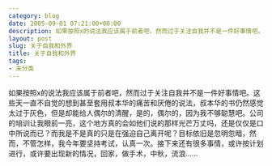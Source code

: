 ```yaml
---
category: blog
date: 2005-09-01 07:21:00+00:00
description: 如果按照x的说法我应该属于前者吧，然而过于关注自我并不是一件好事情吧。这些天一直
layout: post
slug: 关于自我和外界
title: 关于自我和外界
tags:
- 未分类
---
```


如果按照x的说法我应该属于前者吧，然而过于关注自我并不是一件好事情吧。这些天一直不自觉的想到甚至套用叔本华的痛苦和厌倦的说法，叔本华的书仍然感觉太过于灰色，但是却能给人偶尔的清醒，是的，偶尔的，因为我不够聪慧吧。公司的培训让我眼前一亮，这个地方真的会如他们说的那样光芒万丈吗，还是仅仅是口中所说而已？而我是不是真的只是在强迫自己离开呢？目标依旧是忽明忽暗，然而，不管怎样，我今年要坚持考试，认真一次。接下来还有很多事情，或许按计划进行，或许要出现新的情况，回家，做手术，中秋，流浪……

